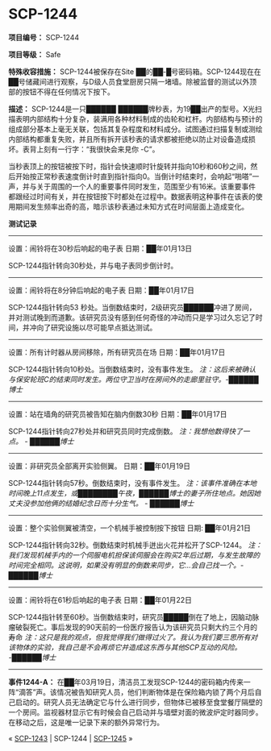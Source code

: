 # SCP-1244
                        


**项目编号：** SCP-1244

**项目等级：** Safe

**特殊收容措施：** SCP-1244被保存在Site ██的██-█号密码箱。SCP-1244现在在██号储藏间进行观察，与D级人员食堂厨房只隔一堵墙。除被监督的测试以外顶部的按钮不得在任何情况下按下。

**描述：** SCP-1244是一只██████ ██████牌秒表，为19██出产的型号。X光扫描表明内部结构十分复杂，装满用各种材料制成的齿轮和杠杆。内部结构与预计的组成部分基本上毫无关联，包括其复杂程度和材料成分。试图通过扫描复制或测绘内部结构都重复失败，并且所有拆开该秒表的请求都被拒绝以防止对设备造成损坏。表背上刻有一行字：“我很快会来見你 -C”。

当秒表顶上的按钮被按下时，指针会快速顺时针旋转并指向10秒和60秒之间，然后开始按正常秒表速度倒计时直到指针指向0。当倒计时结束时，会响起“啪嗒”一声，并与关于周围的一个人的重要事件同时发生，范围至少有16米。该重要事件都跟经过时间有关，并在按钮按下时都处在过程中。数据表明这种事件在该表的使用期间发生频率出奇的高，暗示该秒表通过未知方式在时间层面上造成变化。

**测试记录** 


---

设置：闹铃将在30秒后响起的电子表
日期：██年01月13日

SCP-1244指针转向30秒处，并与电子表同步倒计时。


---

设置：闹铃将在8分钟后响起的电子表
日期：██年01月17日

SCP-1244指针转向53 秒处。当倒数结束时，2级研究员██████冲进了房间，并对测试晚到而道歉。该研究员没有感到任何奇怪的冲动而只是学习过久忘记了时间，并冲向了研究设施以尽可能早点抵达测试。


---

设置：所有计时器从房间移除，所有研究员在场
日期：██年01月17日

SCP-1244指针转向10秒处。当倒数结束时，没有事件发生。
*注：这后来被确认与保安轮班C的结束同时发生。两位守卫当时在房间外的走廊里驻守。-██████博士* 


---

设置：站在墙角的研究员被告知在脑内倒数30秒
日期：██年01月17日

SCP-1244指针转向27秒处并和研究员同时完成倒数。
*注：我想他数得快了一点。 - ██████博士* 


---

设置：非研究员全部离开实验侧翼。
日期：██年01月19日

SCP-1244指针转向57秒。倒数结束时，没有事件发生。
*注：该事件准确在本地时间晚上11点发生，或████████午夜，██████博士的妻子所住地点。她因她丈夫没参加他俩的结婚纪念日而十分生气。 - ██████博士* 


---

设置：整个实验侧翼被清空，一个机械手被控制按下按钮
日期: ██年01月21日

SCP-1244指针转向32秒。倒数结束时机械手迸出火花并松开了SCP-1244。
*注：我们发现机械手内的一个伺服电机担保该伺服会在购买2年后过期，与发生故障的时间完全相同。这说明，如果没有明显的倒数来同步，它…会自己找一个。- ██████博士* 


---

设置：闹铃将在61秒后响起的电子表
日期：██年01月22日

SCP-1244指针转至60秒。当倒数结束时，研究员█████倒在了地上，因脑动脉瘤破裂死亡。事后发现的90天前的一份医疗报告认为该研究员只剩大约三个月的寿命
*注：这只是我的观点，但我觉得我们做得过火了。我认为我们要三思所有对该物体的实验，我自己是不会再烦它并造成这东西与其他SCP互动的风险。 -██████博士* 


---

**事件1244-A：** 
在██年03月19日，清洁员工发现SCP-1244的密码箱内传来一阵“滴答”声。该情况被告知研究人员，他们判断物体是在保险箱内锁了两个月后自己启动的。研究人员无法确定它与什么进行同步，但物体已被移至食堂餐厅隔壁的一个房间。监视器材显示它有时候会自己启动并与墙壁对面的微波炉定时器同步。在移动之后，这是唯一记录下来的额外异常行为。



« [SCP-1243](/scp-1243) | SCP-1244 | [SCP-1245](/scp-1245) »





                    